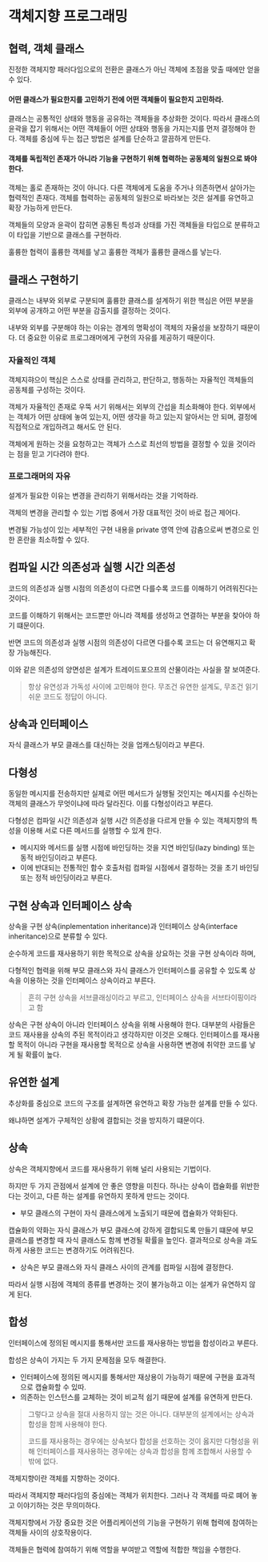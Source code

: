 # 객체지향 프로그래밍

## 협력, 객체 클래스

진정한 객체지향 패러다임으로의 전환은 클래스가 아닌 객체에 초점을 맞출 때에만 얻을 수 있다.

#### 어떤 클래스가 필요한지를 고민하기 전에 어떤 객체들이 필요한지 고민하라.

클래스는 공통적인 상태와 행동을 공유하는 객체들을 추상화한 것이다. 따라서 클래스의 윤곽을 잡기 위해서는 어떤 객체들이 어떤 상태와 행동을 가지는지를 먼저 결정해야 한다. 객체를 중심에 두는 접근 방법은 설계를 단순하고 깔끔하게 만든다.

#### 객체를 독립적인 존재가 아니라 기능을 구현하기 위해 협력하는 공동체의 일원으로 봐야 한다.

객체는 홀로 존재하는 것이 아니다. 다른 객체에게 도움을 주거나 의존하면서 살아가는 협력적인 존재다. 객체를 협력하는 공동체의 일원으로 바라보는 것은 설계를 유연하고 확장 가능하게 만든다.

객체들의 모양과 윤곽이 잡히면 공통된 특성과 상태를 가진 객체들을 타입으로 분류하고 이 타입을 기반으로 클래스를 구현하라.

훌륭한 협력이 훌륭한 객체를 낳고 훌륭한 객체가 훌륭한 클래스를 낳는다.

## 클래스 구현하기

클래스는 내부와 외부로 구분되며 훌륭한 클래스를 설계하기 위한 핵심은 어떤 부분을 외부에 공개하고 어떤 부분을 감출지를 결정하는 것이다.

내부와 외부를 구분해야 하는 이유는 경계의 명확성이 객체의 자율성을 보장하기 때문이다. 더 중요한 이유로 프로그래머에게 구현의 자유를 제공하기 때문이다.

### 자율적인 객체

객체지햐으이 핵심은 스스로 상태를 관리하고, 판단하고, 행동하는 자율적인 객체들의 공동체를 구성하는 것이다.

객체가 자율적인 존재로 우뚝 서기 위해서는 외부의 간섭을 최소화해야 한다. 외부에서는 객체가 어떤 상태에 놓여 있는지, 어떤 생각을 하고 있는지 알아서는 안 되며, 결정에 직접적으로 개입하려고 해서도 안 된다.

객체에게 원하는 것을 요청하고는 객체가 스스로 최선의 방법을 결정할 수 있을 것이라는 점을 믿고 기다려야 한다.

### 프로그래머의 자유

설계가 필요한 이유는 변경을 관리하기 위해서라는 것을 기억하라.

객체의 변경을 관리할 수 있는 기법 중에서 가장 대표적인 것이 바로 접근 제어다.

변경될 가능성이 있는 세부적인 구현 내용을 private 영역 안에 감춤으로써 변경으로 인한 혼란을 최소하할 수 있다.

## 컴파일 시간 의존성과 실행 시간 의존성

코드의 의존성과 실행 시점의 의존성이 다르면 다를수록 코드를 이해하기 어려워진다는 것이다.

코드를 이해하기 위해서는 코드뿐만 아니라 객체를 생성하고 연결하는 부분을 찾아야 하기 떄문이다.

반면 코드의 의존성과 실행 시점의 의존성이 다르면 다를수록 코드는 더 유연해지고 확장 가능해진다.

이와 같은 의존성의 양면성은 설계가 트레이드포으프의 산물이라는 사실을 잘 보여준다.

> 항상 유연성과 가독성 사이에 고민해야 한다. 무조건 유연한 설계도, 무조건 읽기 쉬운 코드도 정답이 아니다.

## 상속과 인터페이스

자식 클래스가 부모 클래스를 대신하는 것을 업캐스팅이라고 부른다.

## 다형성

동일한 메시지를 전송하지만 실제로 어떤 메서드가 실행될 것인지는 메시지를 수신하는 객체의 클래스가 무엇이냐에 따라 달라진다. 이를 다형성이라고 부른다.

다형성은 컴파일 시간 의존성과 실행 시간 의존성을 다르게 만들 수 있는 객체지향의 특성을 이용해 서로 다른 메서드를 실행할 수 있게 한다.

- 메시지와 메서드를 실행 시점에 바인딩하는 것을 지연 바인딩(lazy binding) 또는 동적 바인딩이라고 부른다.
- 이에 반대되는 전통적인 함수 호출처럼 컴파일 시점에서 결정하는 것을 초기 바인딩 또는 정적 바인딩이라고 부른다.

## 구현 상속과 인터페이스 상속

상속을 구현 상속(inplementation inheritance)과 인터페이스 상속(interface inheritance)으로 분류할 수 있다.

순수하게 코드를 재사용하기 위한 목적으로 상속을 상요하는 것을 구현 상속이라 하며,

다형적인 협력을 위해 부모 클래스와 자식 클래스가 인터페이스를 공유할 수 있도록 상속을 이용하는 것을 인터페이스 상속이라고 부른다.

> 흔히 구현 상속을 서브클래싱이라고 부르고, 인터페이스 상속을 서브타이핑이라고 함

상속은 구현 상속이 아니라 인터페이스 상속을 위해 사용해야 한다. 대부분의 사람들은 코드 재사용을 상속의 주된 목적이라고 생각하지만 이것은 오해다. 인터페이스를 재사용할 목적이 아니라 구현을 재사용할 목적으로 상속을 사용하면 변경에 취약한 코드를 낳게 될 확률이 높다.

## 유연한 설계

추상화를 중심으로 코드의 구조를 설계하면 유연하고 확장 가능한 설계를 만들 수 있다.

왜냐하면 설계가 구체적인 상황에 결합되는 것을 방지하기 떄문이다.

## 상속

상속은 객체지향에서 코드를 재사용하기 위해 널리 사용되는 기법이다.

하지만 두 가지 관점에서 설계에 안 좋은 영향을 미친다. 하나는 상속이 캡슐화를 위반한다는 것이고, 다른 하는 설계를 유연하지 못하게 만드는 것이다.

- 부모 클래스의 구현이 자식 클래스에게 노출되기 때문에 캡슐화가 약화된다.

캡슐화의 약화는 자식 클래스가 부모 클래스에 강하게 결합되도록 만들기 떄문에 부모 클래스를 변경할 때 자식 클래스도 함께 변경될 확률을 높인다. 결과적으로 상속을 과도하게 사용한 코드는 변경하기도 어려워진다.

- 상속은 부모 클래스와 자식 클래스 사이의 관계를 컴파일 시점에 결정한다.

따라서 실행 시점에 객체의 종류를 변경하는 것이 불가능하고 이는 설계가 유연하지 않게 된다.

## 합성

인터페이스에 정의된 메시지를 통해서만 코드를 재사용하는 방법을 합성이라고 부른다.

합성은 상속이 가지는 두 가지 문제점을 모두 해결한다.

- 인터페이스에 정의된 메시지를 통해서만 재상용이 가능하기 때문에 구현을 효과적으로 캡슐화할 수 있따.
- 의존하는 인스턴스를 교체하는 것이 비교적 쉽기 때문에 설계를 유연하게 만든다.

> 그렇다고 상속을 절대 사용하지 않는 것은 아니다. 대부분의 설계에서는 상속과 합성을 함께 사용해야 한다.
>
> 코드를 재사용하는 경우에는 상속보다 합성을 선호하는 것이 옳지만 다형성을 위해 인터페이스를 재사용하는 경우에는 상속과 합성을 함께 조합해서 사용할 수 밖에 없다.

객체지향이란 객체를 지향하는 것이다.

따라서 객체지향 패러다임의 중심에는 객체가 위치한다. 그러나 각 객체를 따로 뗴어 놓고 이야기하는 것은 무의미하다.

객체지향에서 가장 중요한 것은 어플리케이션의 기능을 구현하기 위해 협력에 참여하는 객체들 사이의 상호작용이다.

객체들은 협력에 참여하기 위해 역할을 부여받고 역할에 적합한 책임을 수행한다.

